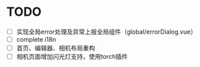 # TODO

- [ ] 实现全局error处理及异常上报全局组件（global/errorDialog.vue）
- [ ] complete i18n
- [ ] 首页、编辑器、相机布局重构
- [ ] 相机页面增加闪光灯支持，使用torch插件